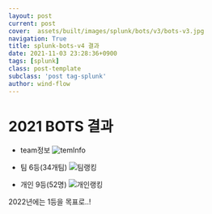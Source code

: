 ```yaml
---
layout: post
current: post
cover:  assets/built/images/splunk/bots/v3/bots-v3.jpg
navigation: True
title: splunk-bots-v4 결과
date: 2021-11-03 23:28:36+0900
tags: [splunk]
class: post-template
subclass: 'post tag-splunk'
author: wind-flow
---
```


# 2021 BOTS 결과

- team정보
![temInfo]({{site.url}}/assets/built/images/splunk/bots/v4/teamInfo.png)

- 팀 6등(34개팀)
![팀랭킹]({{site.url}}/assets/built/images/splunk/bots/v4/teamRanking.png)

- 개인 9등(52명)
![개인랭킹]({{site.url}}/assets/built/images/splunk/bots/v4/individualRanking.png)

2022년에는 1등을 목표로..!